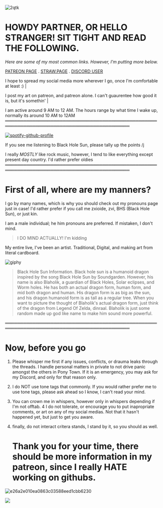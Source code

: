 

![2qtk](https://github.com/user-attachments/assets/aa6b9dca-d498-414d-89f4-d596f887f969)


 
# HOWDY PARTNER, OR HELLO STRANGER! SIT TIGHT AND READ THE FOLLOWING.

*Here are some of my most common links. However, I'm putting more below.*

[PATREON PAGE](patreon.com/user?u=85089921) . [STRAW.PAGE](https://bhszx1.straw.page/) . [DISCORD USER](https://www.youtube.com/watch?v=OgZzUJud3Q4)

I hope to spread my social media more wherever I go, once I'm comfortable at least :)
| 

I post my art on patreon, and patreon alone. I can't guaurentee how good it is, but it's somethin'
|

I am active around 9 AM to 12 AM. The hours range by what time I wake up, normally its around 10 AM to 12AM
═══════════════════════════════════════════════════════════════════════════════════════════

[![spotify-github-profile](https://spotify-github-profile.kittinanx.com/api/view?uid=314lk5plcho6tynqye2qelu5zs5m&cover_image=true&theme=novatorem&show_offline=false&background_color=121212&interchange=true&bar_color=53b14f&bar_color_cover=true)](https://spotify-github-profile.kittinanx.com/api/view?uid=314lk5plcho6tynqye2qelu5zs5m&redirect=true)

If you see me listening to Black Hole Sun, please tally up the points /j

I really *MOSTLY* like rock music, however, I tend to like everything except present day country. I'd rather prefer oldies
═══════════════════════════════════════════════════════════════════════════════════════════

# First of all, where are my manners?

I go by many names, which is why you should check out my pronouns page just in case! I'd rather prefer if you call me zxioide, zvi, BHS (Black Hole Sun), or just kin.

I am a male individual; he him pronouns are preferred. If mistaken, I don't mind.
>I DO MIND ACTUALLY! I'm kidding

My entire live, I've been an artist. Traditional, Digital, and making art from literal cardboard.

![giphy](https://github.com/user-attachments/assets/5ca688c6-6f53-425d-8f50-823f05700d79)


>Black Hole Sun Information. Black hole sun is a humanoid dragon inspired by the song Black Hole Sun by Soundgarden. However, his name is also Blaholik, a guardian of Black Holes, Solar eclipses, and Worm holes. He has both an actual dragon form, human form, and mid both dragon and human. His dragon form is as big as the sun, and his dragon humanoid form is as tall as a regular tree. When you want to picture the thought of Blaholik's actual dragon form, just think of the dragon from Legend Of Zelda, dinraal. Blaholik is just some random made up god like name to make him sound more powerful.

═══════════════════════════════════════════════════════════════════════════════════════════
# Now, before you go

1. Please whisper me first if any issues, conflicts, or drauma leaks through the threads. I handle personal matters in private to not drive panic amongst the others in Pony Town. If it is an emergency, you may ask for my Discord, and only for that reason only.
2. I do NOT use tone tags that commonly. If you would rather prefer me to use tone tags, please ask ahead so I know, I can't read your mind.
3. You can crown me in whispers, however only in whispers depending if I'm not offtab.
4 I do not tolerate, or encourage you to put inapropriate comments, or art on any of my social medias. Not that it hasn't happened yet, but just to get you aware. 

5. finally, do not interact critera stands, I stand by it, so you should as well.

   # Thank you for your time, there should be more information in my patreon, since I really HATE working on githubs.


![e26a2e010ea0863c03588eed1cbb6230](https://github.com/user-attachments/assets/23640853-db2c-4e1a-af73-f0a5c7a96f9f)

![](https://hit.yhype.me/github/profile?user_id=126829707)


